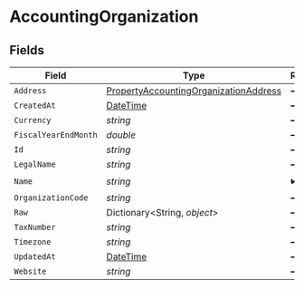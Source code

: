 # AccountingOrganization


## Fields

| Field                                                                                                     | Type                                                                                                      | Required                                                                                                  | Description                                                                                               |
| --------------------------------------------------------------------------------------------------------- | --------------------------------------------------------------------------------------------------------- | --------------------------------------------------------------------------------------------------------- | --------------------------------------------------------------------------------------------------------- |
| `Address`                                                                                                 | [PropertyAccountingOrganizationAddress](../../Models/Components/PropertyAccountingOrganizationAddress.md) | :heavy_minus_sign:                                                                                        | N/A                                                                                                       |
| `CreatedAt`                                                                                               | [DateTime](https://learn.microsoft.com/en-us/dotnet/api/system.datetime?view=net-5.0)                     | :heavy_minus_sign:                                                                                        | N/A                                                                                                       |
| `Currency`                                                                                                | *string*                                                                                                  | :heavy_minus_sign:                                                                                        | N/A                                                                                                       |
| `FiscalYearEndMonth`                                                                                      | *double*                                                                                                  | :heavy_minus_sign:                                                                                        | N/A                                                                                                       |
| `Id`                                                                                                      | *string*                                                                                                  | :heavy_minus_sign:                                                                                        | N/A                                                                                                       |
| `LegalName`                                                                                               | *string*                                                                                                  | :heavy_minus_sign:                                                                                        | N/A                                                                                                       |
| `Name`                                                                                                    | *string*                                                                                                  | :heavy_check_mark:                                                                                        | N/A                                                                                                       |
| `OrganizationCode`                                                                                        | *string*                                                                                                  | :heavy_minus_sign:                                                                                        | N/A                                                                                                       |
| `Raw`                                                                                                     | Dictionary<String, *object*>                                                                              | :heavy_minus_sign:                                                                                        | N/A                                                                                                       |
| `TaxNumber`                                                                                               | *string*                                                                                                  | :heavy_minus_sign:                                                                                        | N/A                                                                                                       |
| `Timezone`                                                                                                | *string*                                                                                                  | :heavy_minus_sign:                                                                                        | N/A                                                                                                       |
| `UpdatedAt`                                                                                               | [DateTime](https://learn.microsoft.com/en-us/dotnet/api/system.datetime?view=net-5.0)                     | :heavy_minus_sign:                                                                                        | N/A                                                                                                       |
| `Website`                                                                                                 | *string*                                                                                                  | :heavy_minus_sign:                                                                                        | N/A                                                                                                       |